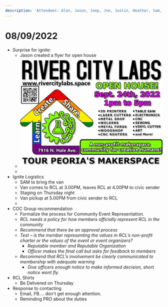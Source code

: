 ```yaml
---
description: 'Attendees: Alan, Jason, Jeep, Joe, Justin, Heather, Sam, Wes'
---
```


# 08/09/2022

* Surprise for ignite:
  * Jason created a flyer for open house
  * ![](../../../.gitbook/assets/image.png)
  *
* Ignite Logistics
  * SAM to bring the van
  * Van comes to RCL at 3.00PM, leaves RCL at 4.00PM to civic sender
  * Staging on Thursday night
  * Van pickup at 5.00PM from civic sender to RCL
  *
* COC Group recommendation
  * Formalize the process for Community Event Representation.
  * _RCL needs a policy for how members officially represent RCL in the community_&#x20;
  * _Recommend that there be an approval process_
  * _Test – is the member representing the values in RCL’s non-profit charter or the values of the event or event organizers?_
    * _Reputable member and Reputable Organization_
    * _Officer makes the final call but asks for feedback to members_&#x20;
  * _Recommend that RCL’s involvement be clearly communicated to membership with adequate warning_
    * _Give officers enough notice to make informed decision, short notice wont fly._
* RCL Shirts&#x20;
  * Be Delivered on Thursday
* Response to contacting&#x20;
  * Email, FB.... don't get enough attention.&#x20;
  * Reminding PRO about the duties

